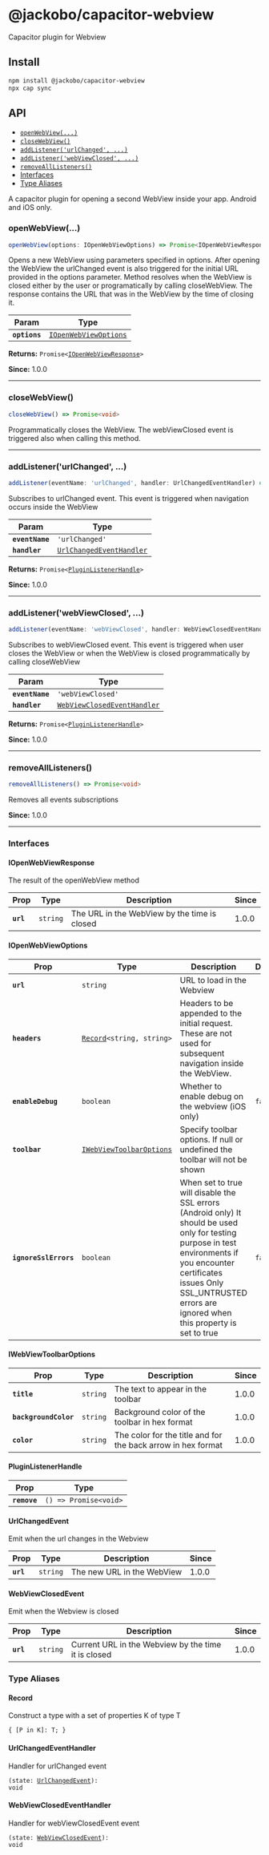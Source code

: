 # @jackobo/capacitor-webview

Capacitor plugin for Webview

## Install

```bash
npm install @jackobo/capacitor-webview
npx cap sync
```

## API

<docgen-index>

* [`openWebView(...)`](#openwebview)
* [`closeWebView()`](#closewebview)
* [`addListener('urlChanged', ...)`](#addlistenerurlchanged-)
* [`addListener('webViewClosed', ...)`](#addlistenerwebviewclosed-)
* [`removeAllListeners()`](#removealllisteners)
* [Interfaces](#interfaces)
* [Type Aliases](#type-aliases)

</docgen-index>

<docgen-api>
<!--Update the source file JSDoc comments and rerun docgen to update the docs below-->

A capacitor plugin for opening a second WebView inside your app.
Android and iOS only.

### openWebView(...)

```typescript
openWebView(options: IOpenWebViewOptions) => Promise<IOpenWebViewResponse>
```

Opens a new WebView using parameters specified in options.
After opening the WebView the urlChanged event is also triggered for the initial URL provided in the options parameter.
Method resolves when the WebView is closed either by the user or programatically by calling closeWebView.
The response contains the URL that was in the WebView by the time of closing it.

| Param         | Type                                                                |
| ------------- | ------------------------------------------------------------------- |
| **`options`** | <code><a href="#iopenwebviewoptions">IOpenWebViewOptions</a></code> |

**Returns:** <code>Promise&lt;<a href="#iopenwebviewresponse">IOpenWebViewResponse</a>&gt;</code>

**Since:** 1.0.0

--------------------


### closeWebView()

```typescript
closeWebView() => Promise<void>
```

Programmatically closes the WebView. The webViewClosed event is triggered also when calling this method.

--------------------


### addListener('urlChanged', ...)

```typescript
addListener(eventName: 'urlChanged', handler: UrlChangedEventHandler) => Promise<PluginListenerHandle>
```

Subscribes to urlChanged event.
This event is triggered when navigation occurs inside the WebView

| Param           | Type                                                                      |
| --------------- | ------------------------------------------------------------------------- |
| **`eventName`** | <code>'urlChanged'</code>                                                 |
| **`handler`**   | <code><a href="#urlchangedeventhandler">UrlChangedEventHandler</a></code> |

**Returns:** <code>Promise&lt;<a href="#pluginlistenerhandle">PluginListenerHandle</a>&gt;</code>

**Since:** 1.0.0

--------------------


### addListener('webViewClosed', ...)

```typescript
addListener(eventName: 'webViewClosed', handler: WebViewClosedEventHandler) => Promise<PluginListenerHandle>
```

Subscribes to webViewClosed event.
This event is triggered when user closes the WebView or when the WebView is closed programmatically by calling closeWebView

| Param           | Type                                                                            |
| --------------- | ------------------------------------------------------------------------------- |
| **`eventName`** | <code>'webViewClosed'</code>                                                    |
| **`handler`**   | <code><a href="#webviewclosedeventhandler">WebViewClosedEventHandler</a></code> |

**Returns:** <code>Promise&lt;<a href="#pluginlistenerhandle">PluginListenerHandle</a>&gt;</code>

**Since:** 1.0.0

--------------------


### removeAllListeners()

```typescript
removeAllListeners() => Promise<void>
```

Removes all events subscriptions

**Since:** 1.0.0

--------------------


### Interfaces


#### IOpenWebViewResponse

The result of the openWebView method

| Prop      | Type                | Description                                  | Since |
| --------- | ------------------- | -------------------------------------------- | ----- |
| **`url`** | <code>string</code> | The URL in the WebView by the time is closed | 1.0.0 |


#### IOpenWebViewOptions

| Prop                  | Type                                                                      | Description                                                                                                                                                                                                                              | Default            | Since |
| --------------------- | ------------------------------------------------------------------------- | ---------------------------------------------------------------------------------------------------------------------------------------------------------------------------------------------------------------------------------------- | ------------------ | ----- |
| **`url`**             | <code>string</code>                                                       | URL to load in the Webview                                                                                                                                                                                                               |                    | 1.0.0 |
| **`headers`**         | <code><a href="#record">Record</a>&lt;string, string&gt;</code>           | Headers to be appended to the initial request. These are not used for subsequent navigation inside the WebView.                                                                                                                          |                    | 1.0.0 |
| **`enableDebug`**     | <code>boolean</code>                                                      | Whether to enable debug on the webview (iOS only)                                                                                                                                                                                        | <code>false</code> | 1.0.0 |
| **`toolbar`**         | <code><a href="#iwebviewtoolbaroptions">IWebViewToolbarOptions</a></code> | Specify toolbar options. If null or undefined the toolbar will not be shown                                                                                                                                                              |                    | 1.0.0 |
| **`ignoreSslErrors`** | <code>boolean</code>                                                      | When set to true will disable the SSL errors (Android only) It should be used only for testing purpose in test environments if you encounter certificates issues Only SSL_UNTRUSTED errors are ignored when this property is set to true | <code>false</code> | 1.0.0 |


#### IWebViewToolbarOptions

| Prop                  | Type                | Description                                                  | Since |
| --------------------- | ------------------- | ------------------------------------------------------------ | ----- |
| **`title`**           | <code>string</code> | The text to appear in the toolbar                            | 1.0.0 |
| **`backgroundColor`** | <code>string</code> | Background color of the toolbar in hex format                | 1.0.0 |
| **`color`**           | <code>string</code> | The color for the title and for the back arrow in hex format | 1.0.0 |


#### PluginListenerHandle

| Prop         | Type                                      |
| ------------ | ----------------------------------------- |
| **`remove`** | <code>() =&gt; Promise&lt;void&gt;</code> |


#### UrlChangedEvent

Emit when the url changes in the Webview

| Prop      | Type                | Description                | Since |
| --------- | ------------------- | -------------------------- | ----- |
| **`url`** | <code>string</code> | The new URL in the WebView | 1.0.0 |


#### WebViewClosedEvent

Emit when the Webview is closed

| Prop      | Type                | Description                                         | Since |
| --------- | ------------------- | --------------------------------------------------- | ----- |
| **`url`** | <code>string</code> | Current URL in the Webview by the time it is closed | 1.0.0 |


### Type Aliases


#### Record

Construct a type with a set of properties K of type T

<code>{ [P in K]: T; }</code>


#### UrlChangedEventHandler

Handler for urlChanged event

<code>(state: <a href="#urlchangedevent">UrlChangedEvent</a>): void</code>


#### WebViewClosedEventHandler

Handler for webViewClosedEvent event

<code>(state: <a href="#webviewclosedevent">WebViewClosedEvent</a>): void</code>

</docgen-api>
